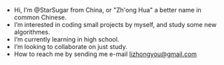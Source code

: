 - Hi, I’m @StarSugar from China, or "Zh'ong Hua" a better name in common Chinese.
- I’m interested in coding small projects by myself, and study some new algorithmes.
- I’m currently learning in high school.
- I’m looking to collaborate on just study.
- How to reach me by sending me e-mail lizhongyou@gmail.com

<!---
StarSugar/StarSugar is a ✨ special ✨ repository because its `README.md` (this file) appears on your GitHub profile.
You can click the Preview link to take a look at your changes.
--->
